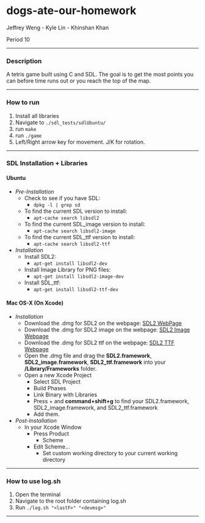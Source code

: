 # dogs-ate-our-homework

Jeffrey Weng - Kyle Lin - Khinshan Khan

Period 10

---

### Description

A tetris game built using C and SDL. The goal is to get the most points you can before time runs out or you reach the top of the map.

---

### How to run

1. Install all libraries
2. Navigate to `./sdl_tests/sdlUbuntu/`
3. run `make`
4. run `./game`
5. Left/Right arrow key for movement. J/K for rotation.

---


### SDL Installation + Libraries

#### Ubuntu
 - *Pre-Installation*
   - Check to see if you have SDL:
     - `dpkg -l | grep sd` 
   - To find the current SDL version to install:
     - `apt-cache search libsdl2`
   - To find the current SDL_image version to install:
     - `apt-cache search libsdl2-image`
   - To find the current SDL_ttf version to install:
     - `apt-cache search libsdl2-ttf`
 - *Installation*
   - Install SDL2:
     - `apt-get install libsdl2-dev`
   - Install Image Library for PNG files:
     - `apt-get install libsdl2-image-dev`
   - Install SDL_ttf:
     - `apt-get install libsdl2-ttf-dev`
#### Mac OS-X (On Xcode)
  - *Installation*
    - Download the .dmg for SDL2 on the webpage: [SDL2 WebPage](https://www.libsdl.org/download-2.0.php#source)
    - Download the .dmg for SDL2 image on the webpage: [SDL2 Image Webpage](https://www.libsdl.org/projects/SDL_image/)
    - Download the .dmg for SDL2 ttf on the webpage: [SDL2 TTF Webpage](https://www.libsdl.org/projects/SDL_ttf/)
    - Open the .dmg file and drag the **SDL2.framework**, **SDL2_image.framework**, **SDL2_ttf.framework** into your **/Library/Frameworks** folder.
    - Open a new Xcode Project
      - Select SDL Project
      - Build Phases
      - Link Binary with Libraries
      - Press + and **command+shift+g** to find your SDL2.framework, SDL2_image.framework, and SDL2_ttf.framework
      - Add them.
  - *Post-Installation*
    - In your Xcode Window
      - Press Product
      	- Scheme
      - Edit Scheme...
        - Set custom working directory to your current working directory
    
---

### How to use log.sh

1. Open the terminal
2. Navigate to the root folder containing log.sh
3. Run `./log.sh "<lastF>" "<devmsg>"`

---

    
